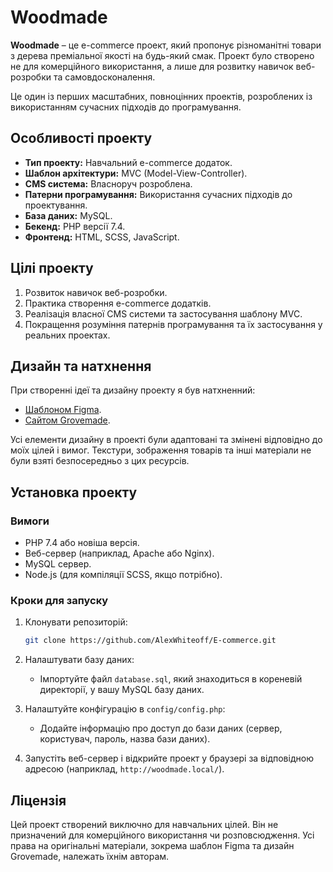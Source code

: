# Woodmade

**Woodmade** – це e-commerce проект, який пропонує різноманітні товари з дерева преміальної якості на будь-який смак. Проект було створено не для комерційного використання, а лише для розвитку навичок веб-розробки та самовдосконалення.

Це один із перших масштабних, повноцінних проектів, розроблених із використанням сучасних підходів до програмування.

## Особливості проекту

- **Тип проекту:** Навчальний e-commerce додаток.
- **Шаблон архітектури:** MVC (Model-View-Controller).
- **CMS система:** Власноруч розроблена.
- **Патерни програмування:** Використання сучасних підходів до проектування.
- **База даних:** MySQL.
- **Бекенд:** PHP версії 7.4.
- **Фронтенд:** HTML, SCSS, JavaScript.

## Цілі проекту

1. Розвиток навичок веб-розробки.
2. Практика створення e-commerce додатків.
3. Реалізація власної CMS системи та застосування шаблону MVC.
4. Покращення розуміння патернів програмування та їх застосування у реальних проектах.

## Дизайн та натхнення

При створенні ідеї та дизайну проекту я був натхненний:

- [Шаблоном Figma](https://www.figma.com/file/k8i3wwEPgK0LHP1WGmldF9/GROVEMADE?node-id=0%3A1).
- [Сайтом Grovemade](https://grovemade.com/).

Усі елементи дизайну в проекті були адаптовані та змінені відповідно до моїх цілей і вимог. Текстури, зображення товарів та інші матеріали не були взяті безпосередньо з цих ресурсів.

## Установка проекту

### Вимоги

- PHP 7.4 або новіша версія.
- Веб-сервер (наприклад, Apache або Nginx).
- MySQL сервер.
- Node.js (для компіляції SCSS, якщо потрібно).

### Кроки для запуску

1. Клонувати репозиторій:

   ```bash
   git clone https://github.com/AlexWhiteoff/E-commerce.git
   ```

2. Налаштувати базу даних:

   - Імпортуйте файл `database.sql`, який знаходиться в кореневій директорії, у вашу MySQL базу даних.

3. Налаштуйте конфігурацію в `config/config.php`:

   - Додайте інформацію про доступ до бази даних (сервер, користувач, пароль, назва бази даних).

4. Запустіть веб-сервер і відкрийте проект у браузері за відповідною адресою (наприклад, `http://woodmade.local/`).

## Ліцензія

Цей проект створений виключно для навчальних цілей. Він не призначений для комерційного використання чи розповсюдження. Усі права на оригінальні матеріали, зокрема шаблон Figma та дизайн Grovemade, належать їхнім авторам.
